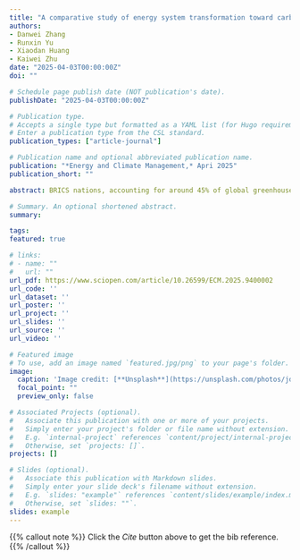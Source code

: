 ```yaml
---
title: "A comparative study of energy system transformation toward carbon neutrality in BRICS nations"
authors:
- Danwei Zhang
- Runxin Yu
- Xiaodan Huang
- Kaiwei Zhu
date: "2025-04-03T00:00:00Z"
doi: ""

# Schedule page publish date (NOT publication's date).
publishDate: "2025-04-03T00:00:00Z"

# Publication type.
# Accepts a single type but formatted as a YAML list (for Hugo requirements).
# Enter a publication type from the CSL standard.
publication_types: ["article-journal"]

# Publication name and optional abbreviated publication name.
publication: "*Energy and Climate Management,* Apri 2025"
publication_short: ""

abstract: BRICS nations, accounting for around 45% of global greenhouse gas emissions, have committed to reach carbon neutrality -- Brazil and South Africa by 2050, China and Russia by 2060, and India by 2070. In this study, we use a computable general equilibrium model of the world economy to simulate energy system transformation pathways toward net zero, and compare their technological and economic implications. The results show that achieving carbon neutrality necessitates a significant increase in electrification and non-fossil fuel use, with 65% to 82% of energy to be supplied from renewables and 55% to 80% in form of electricity. The study also underscores the essential role of carbon capture and removal technologies, which are expected to contribute 27% to 64% of emission reductions after 2030 across BRICS. The mitigation costs vary by country, ranging from 250 to 390 USD per tonne of CO2 by the carbon neutrality year. Annual investments in the energy sector are projected to be equivalent to 0.8%–3.5% of GDP.

# Summary. An optional shortened abstract.
summary:

tags:
featured: true

# links:
# - name: ""
#   url: ""
url_pdf: https://www.sciopen.com/article/10.26599/ECM.2025.9400002
url_code: ''
url_dataset: ''
url_poster: ''
url_project: ''
url_slides: ''
url_source: ''
url_video: ''

# Featured image
# To use, add an image named `featured.jpg/png` to your page's folder. 
image:
  caption: 'Image credit: [**Unsplash**](https://unsplash.com/photos/jdD8gXaTZsc)'
  focal_point: ""
  preview_only: false

# Associated Projects (optional).
#   Associate this publication with one or more of your projects.
#   Simply enter your project's folder or file name without extension.
#   E.g. `internal-project` references `content/project/internal-project/index.md`.
#   Otherwise, set `projects: []`.
projects: []

# Slides (optional).
#   Associate this publication with Markdown slides.
#   Simply enter your slide deck's filename without extension.
#   E.g. `slides: "example"` references `content/slides/example/index.md`.
#   Otherwise, set `slides: ""`.
slides: example
---
```


{{% callout note %}}
Click the *Cite* button above to get the bib reference.
{{% /callout %}}

